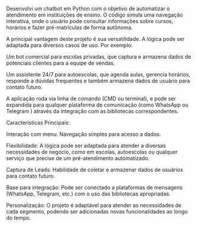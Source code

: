 Desenvolvi um chatbot em Python com o objetivo de automatizar o atendimento em instituições de ensino. O código simula uma navegação interativa, onde o usuário pode consultar informações sobre cursos, horários e fazer pré-matrículas de forma autônoma.

A principal vantagem deste projeto é sua versatilidade. A lógica pode ser adaptada para diversos casos de uso. Por exemplo:

Um bot comercial para escolas privadas, que captura e armazena dados de potenciais clientes para a equipe de vendas.

Um assistente 24/7 para autoescolas, que agenda aulas, gerencia horários, responde a dúvidas frequentes e também armazena dados de usuário  para contato futuro.

A aplicação roda via linha de comando (CMD ou terminal), e pode ser expandida para qualquer plataforma de comunicação (como WhatsApp ou Telegram ) através da integração com as bibliotecas correspondentes.


Características Principais:

Interação com menu: Navegação simples para acesso a dados.

Flexibilidade: A lógica pode ser adaptada para atender a diversas necessidades de negócio, como em escolas, autoescolas ou qualquer serviço que precise de um pré-atendimento automatizado.

Captura de Leads: Habilidade de coletar e armazenar dados de usuários para contato futuro.

Base para integração: Pode ser conectado a plataformas de mensagens (WhatsApp, Telegram, etc.) com o uso das bibliotecas apropriadas.

Personalização: O projeto é adaptável para atender  as necessidades de cada segmento, podendo ser adicionadas novas funcionalidades ao longo do tempo.
